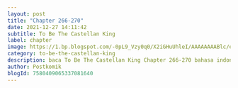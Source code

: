 ```yaml
---
layout: post 
title: "Chapter 266-270"
date: 2021-12-27 14:11:42
subtitle: To Be The Castellan King
label: chapter
image: https://1.bp.blogspot.com/-0pL9_Vzy0q0/X2iGHuUhleI/AAAAAAAABlc/eht5U4uG7MosViSTBLEi_YpmMuc3gs-pACLcBGAsYHQ/s72-c/Komik-To-Be-The-Castellan-King.jpg
category: to-be-the-castellan-king
description: baca To Be The Castellan King Chapter 266-270 bahasa indonesia 
author: Postkomik
blogId: 7580409065337081640
---
```

